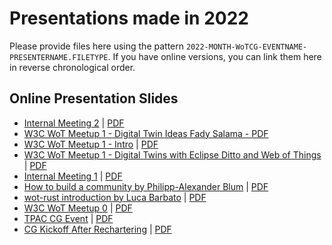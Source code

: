 # Presentations made in 2022

Please provide files here using the pattern `2022-MONTH-WoTCG-EVENTNAME-PRESENTERNAME.FILETYPE`. 
If you have online versions, you can link them here in reverse chronological order.

## Online Presentation Slides

- [Internal Meeting 2](https://docs.google.com/presentation/d/1jzoB5sbe7ad_HtIMuPKkaxlPOSTiiyhXrmQcSdMJD0k/edit?usp=sharing) | [PDF](./2022-10-WoTCG-InternalMeeting2-AguzziKorkan.pdf)
- [W3C WoT Meetup 1 - Digital Twin Ideas Fady Salama - PDF](./2022/2022-10-WoTCG-Meetup1-DigitalTwins-Salama.pdf)
- [W3C WoT Meetup 1 - Intro](https://docs.google.com/presentation/d/1iOCkNmtA10AuDTyHKswk26siCU2AAGNOzQsUm15BQYw/edit?usp=sharing) | [PDF](./2022-10-WoTCG-Meetup1-AguzziKorkan.pdf)
- [W3C WoT Meetup 1 - Digital Twins with Eclipse Ditto and Web of Things](https://www.eclipse.org/ditto/slides/2022_10_ditto-and-wot/) | [PDF](2022-10-WoTCG-Meetup1-EclipseDitto-and-WoT-Jaeckle.pdf)
- [Internal Meeting 1](https://docs.google.com/presentation/d/1n8LRt6jGC9kKc910RFQANBtgsiw66Vf584Q2a3ns85s/edit?usp=sharing) | [PDF](./2022-08-WoTCG-InternalMeeting1-AguzziKorkan.pdf)
- [How to build a community by Philipp-Alexander Blum](https://github.com/bind-systems/wot-cg-0-how-to-build-a-community) | [PDF](https://github.com/bind-systems/wot-cg-0-how-to-build-a-community/blob/master/assets/wot-cg-0-how-to-build-a-community.pdf)
- [wot-rust introduction by Luca Barbato](https://docs.google.com/presentation/d/17Uod5HT5Se_XMt0cE-X12ud-DdwrzoAnDEovT4JFZx8/edit?usp=sharing) | [PDF](./2022-09-WoTCG-wot_rust-Barbato.pdf)
- [W3C WoT Meetup 0](https://docs.google.com/presentation/d/1u8OlKdJnq4bqRTtJ4lP2rwVph_Vl_fuvxYi2iZy9sz8/edit?usp=sharing) | [PDF](./2022-09-WoTCG-Meetup0-AguzziKorkan.pdf)
- [TPAC CG Event](https://docs.google.com/presentation/d/1Fa9tSp_xSOtJnKN2AV5qcJf7JUCNHO9D/edit?usp=sharing&ouid=106655031772979203612&rtpof=true&sd=true) | [PDF](./2022-09-WoTCG-TPAC-AguzziKorkan.pdf)
- [CG Kickoff After Rechartering](https://docs.google.com/presentation/d/11e8p0aqo88Jg3DIHXjF1bdiDV7DpEhhYeVSCf9Hg1tI/edit?usp=sharing) | [PDF](
2022-08-WoTCG-Kickoff-AguzziKorkan.pdf)
